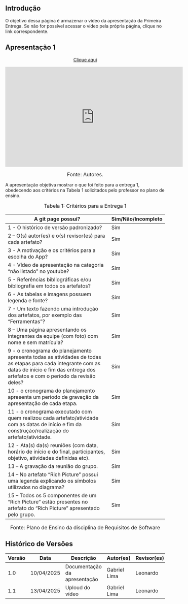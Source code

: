 ## Introdução

O objetivo dessa página é armazenar o vídeo da apresentação da Primeira Entrega. Se não for possível acessar o vídeo pela própria página, clique no link correspondente.

## Apresentação 1
<p style="text-align: center"><a href="https://youtu.be/2BGZ4I2GY4Y" target="blanket">Clique aqui</a></p>

<center>
<iframe width="560" height="315" src="https://www.youtube.com/embed/2BGZ4I2GY4Y?si=x8klBSwtQkNOyCyf" title="YouTube video player" frameborder="0" allow="accelerometer; autoplay; clipboard-write; encrypted-media; gyroscope; picture-in-picture; web-share" referrerpolicy="strict-origin-when-cross-origin" allowfullscreen></iframe>
</center>


<font size="3"><p style="text-align: center">Fonte: Autores.</p></font>


A apresentação objetiva mostrar o que foi feito para a entrega 1, obedecendo aos critérios na Tabela 1 solicitados pelo professor no plano de ensino.

<font size="3"><p style="text-align: center">Tabela 1: Critérios para a Entrega 1</p></font>

A git page possui?  | Sim/Não/Incompleto
--------- | ------
1 - O histórico de versão padronizado? | Sim
2 – O(s) autor(es) e o(s) revisor(es) para cada artefato? | Sim
3 - A motivação e os critérios para a escolha do App? | Sim
4 - Vídeo de apresentação na categoria “não listado” no youtube? | Sim
5 - Referências bibliográficas e/ou bibliografia em todos os artefatos? | Sim
6 - As tabelas e imagens possuem legenda e fonte? | Sim
7 - Um texto fazendo uma introdução dos artefatos, por exemplo das “Ferramentas”? | Sim
8 – Uma página apresentando os integrantes da equipe (com foto) com nome e sem matrícula? | Sim
9 - o cronograma do planejamento apresenta todas as atividades de todas as etapas para cada integrante com as datas de início e fim das entrega dos artefatos e com o período da revisão deles? | Sim
10 - o cronograma do planejamento apresenta um período de gravação da apresentação de cada etapa. | Sim
11 - o cronograma executado com quem realizou cada artefato/atividade com as datas de início e fim da construção/realização do artefato/atividade. | Sim
12 - Ata(s) da(s) reuniões (com data, horário de início e do final, participantes, objetivo, atividades definidas etc). | Sim
13 – A gravação da reunião do grupo. | Sim
14 – No artefato “Rich Picture” possui uma legenda explicando os símbolos utilizados no diagrama? | Sim
15 – Todos os 5 componentes de um “Rich Picture” estão presentes no artefato do “Rich Picture” apresentado pelo grupo. | Sim


<font size="3"><p style="text-align: center">Fonte: Plano de Ensino da disciplina de Requisitos de Software</p></font>

## Histórico de Versões

Versão  | Data | Descrição | Autor(es) | Revisor(es)
-------- | ------ | ------ | ---------- | ----------
1.0 | 10/04/2025 | Documentação da apresentação | Gabriel Lima | Leonardo
1.1 | 13/04/2025 | Uploud do vídeo  | Gabriel Lima | Leonardo